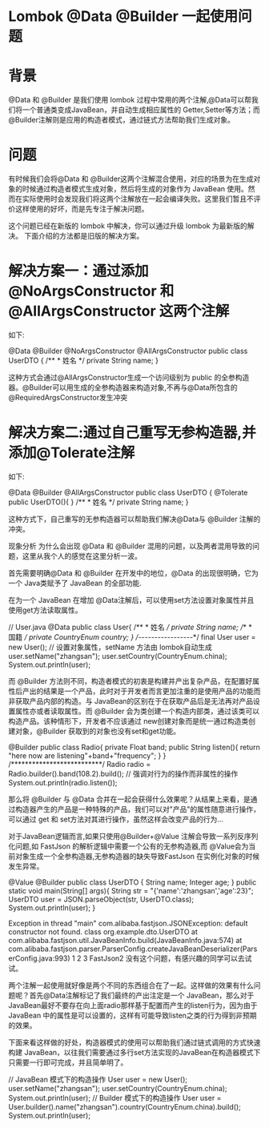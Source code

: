# Lombok @Data @Builder 一起使用问题
# 背景
@Data 和 @Builder 是我们使用 lombok 过程中常用的两个注解,@Data可以帮我们将一个普通类变成JavaBean，并自动生成相应属性的 Getter,Setter等方法；而@Builder注解则是应用的构造者模式，通过链式方法帮助我们生成对象。
# 问题
有时候我们会将@Data 和 @Builder这两个注解混合使用，对应的场景为在生成对象的时候通过构造者模式生成对象，然后将生成的对象作为 JavaBean 使用。然而在实际使用时会发现我们将这两个注解放在一起会编译失败。这里我们暂且不评价这样使用的好坏，而是先专注于解决问题。

这个问题已经在新版的 lombok 中解决，你可以通过升级 lombok 为最新版的解决。
下面介绍的方法都是旧版的解决方案。

# 解决方案一：通过添加@NoArgsConstructor 和 @AllArgsConstructor 这两个注解
如下:

@Data
@Builder
@NoArgsConstructor
@AllArgsConstructor
public class UserDTO {
    /**
     * 姓名
     */
    private String name;
}

这种方式会通过@AllArgsConstructor生成一个访问级别为 public 的全参构造器。@Builder可以用生成的全参构造器来构造对象,不再与@Data所包含的@RequiredArgsConstructor发生冲突

# 解决方案二:通过自己重写无参构造器,并添加@Tolerate注解
如下:

@Data
@Builder
@AllArgsConstructor
public class UserDTO {
	@Tolerate
	public UserDTO(){
	}
    /**
     * 姓名
     */
    private String name;
}

这种方式下，自己重写的无参构造器可以帮助我们解决@Data与 @Builder 注解的冲突。

现象分析
为什么会出现 @Data 和 @Builder 混用的问题，以及两者混用导致的问题，这里从我个人的感觉在这里分析一波。

首先需要明确@Data 和 @Builder 在开发中的地位，@Data 的出现很明确，它为一个 Java类赋予了 JavaBean 的全部功能.

在为一个 JavaBean 在增加 @Data注解后，可以使用set方法设置对象属性并且使用get方法读取属性。

// User.java
@Data
public class User{
    /**
     * 姓名
     */
    private String name;
    /**
     * 国籍
     */
    private CountryEnum country;
}
/*-----------------*/
final User user = new User();
// 设置对象属性，setName 方法由 lombok自动生成
user.setName("zhangsan");
user.setCountry(CountryEnum.china);
System.out.println(user);

而 @Builder 方法则不同，构造者模式的初衷是构建并产出复杂产品，在配置好属性后产出的结果是一个产品，此时对于开发者而言更加注重的是使用产品的功能而非获取产品内部的构造。与 JavaBean的区别在于在获取产品后是无法再对产品设置属性亦或者读取属性。而 @Builder 会为类创建一个构造内部类，通过该类可以构造产品。该种情形下，开发者不应该通过 new创建对象而是统一通过构造类创建对象，@Builder 获取到的对象也没有set和get功能。

@Builder
public class Radio{
	private Float band;
	public String listen(){
		return "here now are listening"+band+"frequency";
	}
}
/**************************/
Radio radio = Radio.builder().band(108.2).build();
// 强调对行为的操作而非属性的操作
System.out.println(radio.listen());

那么将 @Builder 与 @Data 合并在一起会获得什么效果呢？从结果上来看，是通过构造器产生的产品是一种特殊的产品，我们可以对"产品"的属性随意进行操作，可以通过 get 和 set方法对其进行操作，虽然这样会改变产品的行为…

对于JavaBean逻辑而言,如果只使用@Builder+@Value 注解会导致一系列反序列化问题,如 FastJson 的解析逻辑中需要一个公有的无参构造器,而 @Value会为当前对象生成一个全参构造器,无参构造器的缺失导致FastJson 在实例化对象的时候发生异常。

@Value
@Builder
public class UserDTO {
    String name;
    Integer age;
}
public static void main(String[] args){
    String str = "{'name':'zhangsan','age':23}";
    UserDTO user = JSON.parseObject(str, UserDTO.class);
    System.out.println(user);
}

Exception in thread "main" com.alibaba.fastjson.JSONException: default constructor not found. class org.example.dto.UserDTO
	at com.alibaba.fastjson.util.JavaBeanInfo.build(JavaBeanInfo.java:574)
	at com.alibaba.fastjson.parser.ParserConfig.createJavaBeanDeserializer(ParserConfig.java:993)
1
2
3
FastJson2 没有这个问题，有感兴趣的同学可以去试试。

两个注解一起使用就好像是两个不同的东西组合在了一起。这样做的效果有什么问题呢？首先@Data注解标记了我们最终的产出注定是一个 JavaBean，那么对于 JavaBean最好不要存在向上面radio那样基于配置而产生的listen行为，因为由于 JavaBean 中的属性是可以设置的，这样有可能导致listen之类的行为得到非预期的效果。

下面来看这样做的好处，构造器模式的使用可以帮助我们通过链式调用的方式快速构建 JavaBean，以往我们需要通过多行set方法实现的JavaBean在构造器模式下只需要一行即可完成，并且简单明了。

// JavaBean 模式下的构造操作
User user = new User();
user.setName("zhangsan");
user.setCountry(CountryEnum.china);
System.out.println(user);
// Builder 模式下的构造操作
User user = User.builder().name("zhangsan").country(CountryEnum.china).build();
System.out.println(user);

